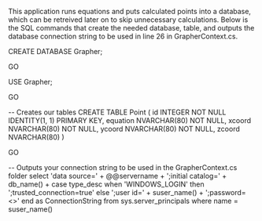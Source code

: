 This application runs equations and puts calculated points into a database, which can be retreived later on to skip unnecessary calculations.
Below is the SQL commands that create the needed database, table, and outputs the database connection string to be used in line 26 in GrapherContext.cs.

CREATE DATABASE Grapher;

GO

USE Grapher;

GO

-- Creates our tables
CREATE TABLE Point (
    id INTEGER NOT NULL IDENTITY(1, 1) PRIMARY KEY,
    equation NVARCHAR(80) NOT NULL,
    xcoord NVARCHAR(80) NOT NULL,
    ycoord NVARCHAR(80) NOT NULL,
    zcoord NVARCHAR(80)
)

GO

-- Outputs your connection string to be used in the GrapherContext.cs folder
select
    'data source=' + @@servername +
    ';initial catalog=' + db_name() +
    case type_desc
        when 'WINDOWS_LOGIN' 
            then ';trusted_connection=true'
        else
            ';user id=' + suser_name() + ';password=<<YourPassword>>'
    end
    as ConnectionString
from sys.server_principals
where name = suser_name()
